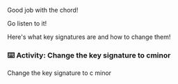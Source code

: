 Good job with the chord!

Go listen to it!

Here's what key signatures are and how to change them!

### :keyboard: Activity: Change the key signature to cminor 

Change the key signature to c minor